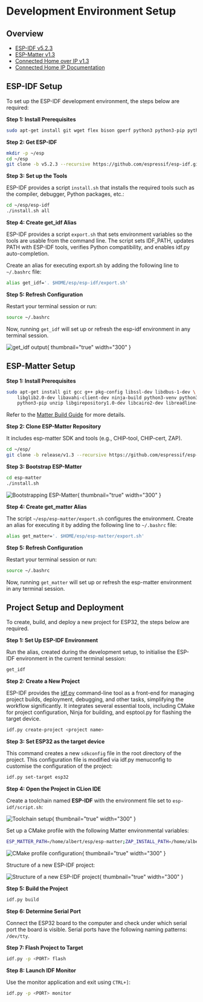 <show-structure/>

# Development Environment Setup

## Overview

- [ESP-IDF v5.2.3](https://github.com/espressif/esp-idf/tree/v5.2.3)
- [ESP-Matter v1.3](https://github.com/espressif/esp-matter/tree/release/v1.3)
- [Connected Home over IP v1.3](https://github.com/espressif/connectedhomeip/tree/v1.3-branch)
- [Connected Home IP Documentation](https://project-chip.github.io/connectedhomeip-doc/index.html)

## ESP-IDF Setup

To set up the ESP-IDF development environment, the steps below are required:

**Step 1: Install Prerequisites**

```bash
sudo apt-get install git wget flex bison gperf python3 python3-pip python3-venv cmake ninja-build ccache libffi-dev libssl-dev dfu-util libusb-1.0-0
```

**Step 2: Get ESP-IDF**

```bash
mkdir -p ~/esp
cd ~/esp
git clone -b v5.2.3 --recursive https://github.com/espressif/esp-idf.git
```

**Step 3: Set up the Tools**

ESP-IDF provides a script `install.sh` that installs the required tools such as the compiler, debugger, Python packages,
etc.:

```bash
cd ~/esp/esp-idf
./install.sh all
```

**Step 4: Create get_idf Alias**

ESP-IDF provides a script `export.sh` that sets environment variables so the tools are usable from the command line. The
script sets IDF_PATH, updates PATH with ESP-IDF tools, verifies Python compatibility, and enables idf.py
auto-completion.

Create an alias for executing export.sh by adding the following line to `~/.bashrc` file:

```bash
alias get_idf='. $HOME/esp/esp-idf/export.sh'
```

**Step 5: Refresh Configuration**

Restart your terminal session or run:

```bash
source ~/.bashrc
```

Now, running `get_idf` will set up or refresh the esp-idf environment in any terminal session.

![get_idf output](image17.png){ thumbnail="true" width="300" }

## ESP-Matter Setup

**Step 1: Install Prerequisites**

```bash
sudo apt-get install git gcc g++ pkg-config libssl-dev libdbus-1-dev \
 	libglib2.0-dev libavahi-client-dev ninja-build python3-venv python3-dev \
 	python3-pip unzip libgirepository1.0-dev libcairo2-dev libreadline-dev
```

Refer to the [Matter Build Guide](https://github.com/espressif/connectedhomeip/blob/v1.3-branch/docs/guides/BUILDING.md)
for more details.

**Step 2: Clone ESP-Matter Repository**

It includes esp-matter SDK and tools (e.g., CHIP-tool, CHIP-cert, ZAP).

```bash
cd ~/esp/
git clone -b release/v1.3 --recursive https://github.com/espressif/esp-matter.git
```

**Step 3: Bootstrap ESP-Matter**

```bash
cd esp-matter
./install.sh
```

![Bootstrapping ESP-Matter](image14.png){ thumbnail="true" width="300" }

**Step 4: Create get_matter Alias**

The script `~/esp/esp-matter/export.sh` configures the environment. Create an alias for executing it by adding the
following line to `~/.bashrc` file:

```bash
alias get_matter='. $HOME/esp/esp-matter/export.sh'
```

**Step 5: Refresh Configuration**

Restart your terminal session or run:

```bash
source ~/.bashrc
```

Now, running `get_matter` will set up or refresh the esp-matter environment in any terminal session.

## Project Setup and Deployment

To create, build, and deploy a new project for ESP32, the steps below are required.

**Step 1: Set Up ESP-IDF Environment**

Run the alias, created during the development setup, to initialise the ESP-IDF environment in the current terminal
session:

```bash
get_idf
```

**Step 2: Create a New Project**

ESP-IDF provides the [idf.py](https://docs.espressif.com/projects/esp-idf/en/v5.2.3/esp32/api-guides/tools/idf-py.html)
command-line tool as a front-end for managing project builds, deployment, debugging, and other tasks, simplifying the
workflow significantly. It integrates several essential tools, including CMake for project configuration, Ninja for
building, and esptool.py for flashing the target device.

```bash
idf.py create-project <project name>
```

**Step 3: Set ESP32 as the target device**

This command creates a new `sdkconfig` file in the root directory of the project. This configuration file is modified
via idf.py menuconfig to customise the configuration of the project:

```bash
idf.py set-target esp32
```

**Step 4: Open the Project in CLion IDE**

Create a toolchain named **ESP-IDF** with the environment file set to `esp-idf/script.sh`:

![Toolchain setup](image10.png){ thumbnail="true" width="300" }

Set up a CMake profile with the following Matter environmental variables:

```bash
ESP_MATTER_PATH=/home/albert/esp/esp-matter;ZAP_INSTALL_PATH=/home/albert/esp/esp-matter/connectedhomeip/connectedhomeip/.environment/cipd/packages/zap;PATH=/usr/local/sbin:/usr/local/bin:/usr/sbin:/usr/bin:/sbin:/bin:/usr/games:/usr/local/games:/snap/bin:/snap/bin:/home/albert/.local/share/JetBrains/Toolbox/scripts:/home/albert/esp/esp-matter/connectedhomeip/connectedhomeip/.environment/cipd/packages/pigweed
```

![CMake profile configuration](image26.png){ thumbnail="true" width="300" }

Structure of a new ESP-IDF project:

![Structure of a new ESP-IDF project](image12.png){ thumbnail="true" width="300" }

**Step 5: Build the Project**

```bash
idf.py build
```

**Step 6: Determine Serial Port**

Connect the ESP32 board to the computer and check under which serial port the board is visible. Serial ports have the
following naming patterns: `/dev/tty`.

**Step 7: Flash Project to Target**

```bash
idf.py -p <PORT> flash
```

**Step 8: Launch IDF Monitor**

Use the monitor application and exit using `CTRL+]`:

```bash
idf.py -p <PORT> monitor
```
